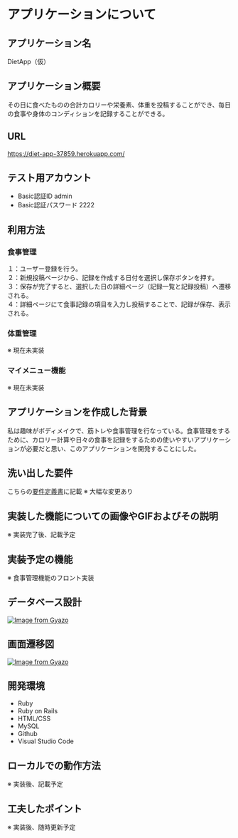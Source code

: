 # アプリケーションについて

## アプリケーション名	
  DietApp（仮）
## アプリケーション概要
  その日に食べたものの合計カロリーや栄養素、体重を投稿することができ、毎日の食事や身体のコンディションを記録することができる。
## URL
  https://diet-app-37859.herokuapp.com/
## テスト用アカウント
  - Basic認証ID admin
  - Basic認証パスワード 2222
## 利用方法
### 食事管理
  １：ユーザー登録を行う。  
  ２：新規投稿ページから、記録を作成する日付を選択し保存ボタンを押す。  
  ３：保存が完了すると、選択した日の詳細ページ（記録一覧と記録投稿）へ遷移される。  
  ４：詳細ページにて食事記録の項目を入力し投稿することで、記録が保存、表示される。  
### 体重管理
  ※ 現在未実装
### マイメニュー機能
  ※ 現在未実装
## アプリケーションを作成した背景
  私は趣味がボディメイクで、筋トレや食事管理を行なっている。食事管理をするために、カロリー計算や日々の食事を記録をするための使いやすいアプリケーションが必要だと思い、このアプリケーションを開発することにした。
## 洗い出した要件
  こちらの[要件定義書](1IKgBYdU9itBpVNo6cb4urZDtvRVYeDn5MKTrXzAaYRc/edit#gid=982722306)に記載
  ※ 大幅な変更あり
## 実装した機能についての画像やGIFおよびその説明
  ※ 実装完了後、記載予定
## 実装予定の機能
  ※ 食事管理機能のフロント実装
## データベース設計
  [![Image from Gyazo](https://i.gyazo.com/8da20ccd2a092d2b09584f8f06d5011e.png)](https://gyazo.com/8da20ccd2a092d2b09584f8f06d5011e)
## 画面遷移図
  [![Image from Gyazo](https://i.gyazo.com/e7f7369d3e1f53dc19d831f050807b68.png)](https://gyazo.com/e7f7369d3e1f53dc19d831f050807b68)
## 開発環境	
  - Ruby
  - Ruby on Rails
  - HTML/CSS
  - MySQL
  - Github
  - Visual Studio Code
## ローカルでの動作方法
  ※ 実装後、記載予定
## 工夫したポイント
  ※ 実装後、随時更新予定